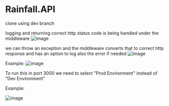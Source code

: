 # Rainfall.API

clone using dev branch

logging and returning correct http status code is being handled under the middleware
![image](https://github.com/hzaragoza/Rainfall.API/assets/20300192/838c77f9-9662-41a4-8218-7f54db498c14)

we can throw an exception and the middleware converts that to correct http response and has an option to log also the error if needed
![image](https://github.com/hzaragoza/Rainfall.API/assets/20300192/85c2284f-830a-41ce-994f-e37b7634ee8e)

Example:
![image](https://github.com/hzaragoza/Rainfall.API/assets/20300192/6b2cb312-537e-4b7f-96be-68004724125a)


To run this in port 3000 we need to select "Prod Environment" instead of "Dev Environment"

Example:

![image](https://github.com/hzaragoza/Rainfall.API/assets/20300192/04698acb-206a-4de5-8b23-acf8f706e8a3)
